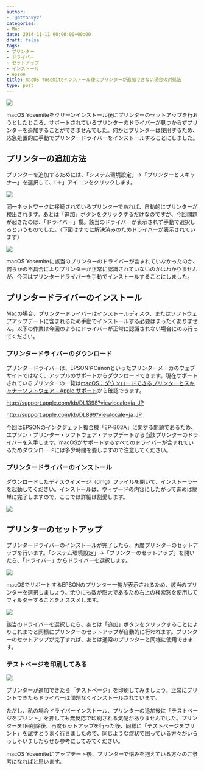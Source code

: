 ```yaml
---
author:
- '@ottanxyz'
categories:
- Mac
date: 2014-11-11 00:00:00+00:00
draft: false
tags:
- プリンター
- ドライバー
- セットアップ
- インストール
- epson
title: macOS Yosemiteインストール後にプリンターが追加できない場合の対処法
type: post
---
```


![](141111-5461a2c98a0d4.jpg)






macOS Yosemiteをクリーンインストール後にプリンターのセットアップを行おうとしたところ、サポートされているプリンターのドライバーが見つからずプリンターを追加することができませんでした。何かとプリンターは使用するため、応急処置的に手動でプリンタードライバーをインストールすることにしました。





## プリンターの追加方法





プリンターを追加するためには、「システム環境設定」→「プリンターとスキャナー」を選択して、「＋」アイコンをクリックします。





![](141111-5461a2b9125f3.png)






同一ネットワークに接続されているプリンターであれば、自動的にプリンターが検出されます。あとは「追加」ボタンをクリックするだけなのですが、今回問題が起きたのは、「ドライバー」欄。該当のドライバーが表示されず手動で選択しろというものでした。（下図はすでに解決済みのためドライバーが表示されています）





![](141111-5461a2b64d33f.png)






macOS Yosemiteに該当のプリンターのドライバーが含まれていなかったのか、何らかの不具合によりプリンターが正常に認識されていないのかはわかりませんが、今回はプリンタードライバーを手動でインストールすることにしました。





## プリンタードライバーのインストール





Macの場合、プリンタードライバーはインストールディスク、またはソフトウェアアップデートに含まれるため手動でインストールする必要はまったくありません。以下の作業は今回のようにドライバーが正常に認識されない場合にのみ行ってください。





### プリンタードライバーのダウンロード





プリンタードライバーは、EPSONやCanonといったプリンターメーカのウェブサイトではなく、アップルのサポートからダウンロードできます。現在サポートされているプリンターの一覧は[macOS：ダウンロードできるプリンターとスキャナーソフトウェア - Apple サポート](http://support.apple.com/ja-jp/HT3669)から確認できます。



http://support.apple.com/kb/DL1398?viewlocale=ja_JP

http://support.apple.com/kb/DL899?viewlocale=ja_JP



今回はEPSONのインクジェット複合機「EP-803A」に関する問題であるため、エプソン・プリンター・ソフトウェア・アップデートから当該プリンターのドライバーを入手します。macOSがサポートするすべてのドライバーが含まれているためダウンロードには多少時間を要しますので注意してください。





### プリンタードライバーのインストール





ダウンロードしたディスクイメージ（dmg）ファイルを開いて、インストーラーを起動してください。インストールは、ウィザードの内容にしたがって進めば簡単に完了しますので、ここでは詳細は割愛します。





![](141111-5461a2bbf33bc.png)






## プリンターのセットアップ





プリンタードライバーのインストールが完了したら、再度プリンターのセットアップを行います。「システム環境設定」→「プリンターのセットアップ」を開いたら、「ドライバー」からドライバーを選択します。





![](141111-5461a2bea55d1.png)






macOSでサポートするEPSONのプリンター一覧が表示されるため、該当のプリンターを選択しましょう。余りにも数が膨大であるため右上の検索窓を使用してフィルターすることをオススメします。





![](141111-5461a2c24d3d6.png)






該当のドライバーを選択したら、あとは「追加」ボタンをクリックすることによりこれまでと同様にプリンターのセットアップが自動的に行われます。プリンターのセットアップが完了すれば、あとは通常のプリンターと同様に使用できます。





### テストページを印刷してみる





![](141111-5461a2c6dd4c0.png)






プリンターが追加できたら「テストページ」を印刷してみましょう。正常にプリントできたらドライバーは問題なくインストールされています。





ただし、私の場合ドライバーインストール、プリンターの追加後に「テストページをプリント」を押しても無反応で印刷される気配がありませんでした。プリンターを1回削除後、再度セットアップを行った後、同様に「テストページをプリント」を試すとうまく行きましたので、同じような症状で困っている方々がいらっしゃいましたらぜひ参考にしてみてください。





macOS Yosemiteにアップデート後、プリンターで悩みを抱えている方々のご参考になればと思います。